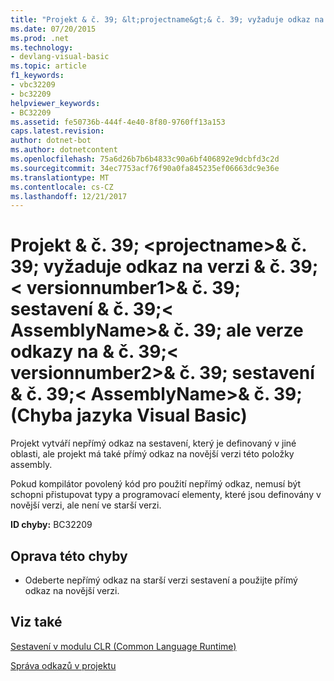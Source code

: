 ```yaml
---
title: "Projekt & č. 39; &lt;projectname&gt;& č. 39; vyžaduje odkaz na verzi & č. 39;&lt; versionnumber1&gt;& č. 39; sestavení & č. 39;&lt; AssemblyName&gt;& č. 39; ale verze odkazy na & č. 39;&lt; versionnumber2&gt;& č. 39; sestavení & č. 39;&lt; AssemblyName&gt;& č. 39; (Chyba jazyka Visual Basic)"
ms.date: 07/20/2015
ms.prod: .net
ms.technology:
- devlang-visual-basic
ms.topic: article
f1_keywords:
- vbc32209
- bc32209
helpviewer_keywords:
- BC32209
ms.assetid: fe50736b-444f-4e40-8f80-9760ff13a153
caps.latest.revision: 
author: dotnet-bot
ms.author: dotnetcontent
ms.openlocfilehash: 75a6d26b7b6b4833c90a6bf406892e9dcbfd3c2d
ms.sourcegitcommit: 34ec7753acf76f90a0fa845235ef06663dc9e36e
ms.translationtype: MT
ms.contentlocale: cs-CZ
ms.lasthandoff: 12/21/2017
---
```

# <a name="project-39ltprojectnamegt39-requires-a-reference-to-version-39ltversionnumber1gt39-of-assembly-39ltassemblynamegt39-but-references-version-39ltversionnumber2gt39-of-assembly-39ltassemblynamegt39-visual-basic-error"></a>Projekt & č. 39; &lt;projectname&gt;& č. 39; vyžaduje odkaz na verzi & č. 39;&lt; versionnumber1&gt;& č. 39; sestavení & č. 39;&lt; AssemblyName&gt;& č. 39; ale verze odkazy na & č. 39;&lt; versionnumber2&gt;& č. 39; sestavení & č. 39;&lt; AssemblyName&gt;& č. 39; (Chyba jazyka Visual Basic)
Projekt vytváří nepřímý odkaz na sestavení, který je definovaný v jiné oblasti, ale projekt má také přímý odkaz na novější verzi této položky assembly.  
  
 Pokud kompilátor povolený kód pro použití nepřímý odkaz, nemusí být schopni přistupovat typy a programovací elementy, které jsou definovány v novější verzi, ale není ve starší verzi.  
  
 **ID chyby:** BC32209  
  
## <a name="to-correct-this-error"></a>Oprava této chyby  
  
-   Odeberte nepřímý odkaz na starší verzi sestavení a použijte přímý odkaz na novější verzi.  
  
## <a name="see-also"></a>Viz také  
 [Sestavení v modulu CLR (Common Language Runtime)](../../framework/app-domains/assemblies-in-the-common-language-runtime.md)  
  
 [Správa odkazů v projektu](/visualstudio/ide/managing-references-in-a-project)  

 
